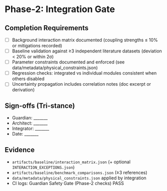 # Phase-2: Integration Gate

## Completion Requirements
- [ ] Background interaction matrix documented (coupling strengths ≤ 10% or mitigations recorded)
- [ ] Baseline validation against ≥3 independent literature datasets (deviation < 20% or within 2σ)
- [ ] Parameter constraints documented and enforced (see data/metadata/physical_constraints.json)
- [ ] Regression checks: integrated vs individual modules consistent when others disabled
- [ ] Uncertainty propagation includes correlation notes (doc excerpt or derivation)

## Sign-offs (Tri-stance)
- Guardian: _______
- Architect: _______
- Integrator: _______
- Date: _______

## Evidence
- `artifacts/baseline/interaction_matrix.json` (+ optional `INTERACTION_EXCEPTIONS.json`)
- `artifacts/baseline/benchmark_comparisons.json` (≥3 references)
- `data/metadata/physical_constraints.json` applied by integration
- CI logs: Guardian Safety Gate (Phase-2 checks) PASS
